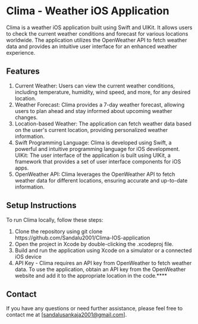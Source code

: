 
<h1>Clima - Weather iOS Application</h1>

Clima is a weather iOS application built using Swift and UIKit. It allows users to check the current weather conditions and forecast for various locations worldwide. The application utilizes the OpenWeather API to fetch weather data and provides an intuitive user interface for an enhanced weather experience.

<h2>Features</h2>

<ol>
  <li>Current Weather: Users can view the current weather conditions, including temperature, humidity, wind speed, and more, for any desired location.</li>
  <li>Weather Forecast: Clima provides a 7-day weather forecast, allowing users to plan ahead and stay informed about upcoming weather changes.</li>
  <li>Location-based Weather: The application can fetch weather data based on the user's current location, providing personalized weather information.</li>
  <li>Swift Programming Language: Clima is developed using Swift, a powerful and intuitive programming language for iOS development.
UIKit: The user interface of the application is built using UIKit, a framework that provides a set of user interface components for iOS apps.</li>
  <li>OpenWeather API: Clima leverages the OpenWeather API to fetch weather data for different locations, ensuring accurate and up-to-date information.</li>
</ol>


<h2>Setup Instructions</h2>

To run Clima locally, follow these steps:
<ol>
  <li>Clone the repository using git clone https://github.com/Sandalu2001/Clima-IOS-application</li>
  <li>Open the project in Xcode by double-clicking the .xcodeproj file.</li>
  <li>Build and run the application using Xcode on a simulator or a connected iOS device</li>
  <li>API Key - Clima requires an API key from OpenWeather to fetch weather data. To use the application, obtain an API key from the OpenWeather website and add it to the appropriate location in the code.****</li>
</ol>  

<h2>Contact</h2>

If you have any questions or need further assistance, please feel free to contact me at [sandalusankaja2001@gmail.com].

